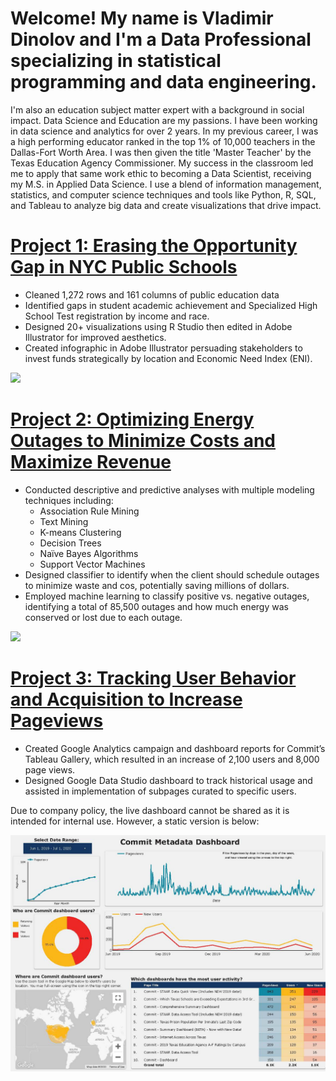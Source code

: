 # Welcome! My name is Vladimir Dinolov and I'm a Data Professional specializing in statistical programming and data engineering. 
I'm also an education subject matter expert with a background in social impact. Data Science and Education are my passions. I have been working in data science and analytics for over 2 years. In my previous career, I was a high performing educator ranked in the top 1% of 10,000 teachers in the Dallas-Fort Worth Area. I was then given the title 'Master Teacher' by the Texas Education Agency Commissioner. My success in the classroom led me to apply that same work ethic to becoming a Data Scientist, receiving my M.S. in Applied Data Science. I use a blend of information management, statistics, and computer science techniques and tools like Python, R, SQL, and Tableau to analyze big data and create visualizations that drive impact.

# [Project 1: Erasing the Opportunity Gap in NYC Public Schools](https://github.com/vladimir-dinolov/NYDOE.git)
* Cleaned 1,272 rows and 161 columns of public education data
* Identified gaps in student academic achievement and Specialized High School Test registration by income and race.
* Designed 20+ visualizations using R Studio then edited in Adobe Illustrator for improved aesthetics.
* Created infographic in Adobe Illustrator persuading stakeholders to invest funds strategically by location and Economic Need Index (ENI). 

![](https://github.com/vladimir-dinolov/Portfolio/blob/main/images/Infographic.PNG)

# [Project 2: Optimizing Energy Outages to Minimize Costs and Maximize Revenue](https://github.com/vladimir-dinolov/Hydro.git)
* Conducted descriptive and predictive analyses with multiple modeling techniques including:
  * Association Rule Mining
  * Text Mining
  * K-means Clustering
  * Decision Trees
  * Naïve Bayes Algorithms
  * Support Vector Machines  
* Designed classifier to identify when the client should schedule outages to minimize waste and cos, potentially saving millions of dollars.  
* Employed machine learning to classify positive vs. negative outages, identifying a total of 85,500 outages and how much energy was conserved or lost due to each outage. 

![](https://github.com/vladimir-dinolov/Portfolio/blob/main/images/K-means%20Clusters.PNG?raw=true)

# [Project 3: Tracking User Behavior and Acquisition to Increase Pageviews](https://github.com/vladimir-dinolov/Google-Analytics.git)
* Created Google Analytics campaign and dashboard reports for Commit’s Tableau Gallery, which resulted in an increase of 2,100 users and 8,000 page views.
* Designed Google Data Studio dashboard to track historical usage and assisted in implementation of subpages curated to specific users. 


Due to company policy, the live dashboard cannot be shared as it is intended for internal use. However, a static version is below:

![](https://github.com/vladimir-dinolov/Data-Science-Portfolio/blob/main/images/Commit%20Meta%20Dashboard%20V4.jpg?raw=true)

